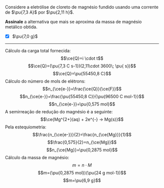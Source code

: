 Considere a eletrólise de cloreto de magnésio fundido usando uma corrente de $\pu{7,3 A}$ por $\pu{2,11 h}$.

**Assinale** a alternativa que mais se aproxima da massa de magnésio metálico obtida.

- [x] $\pu{7,0 g}$


---

Cálculo da carga total fornecida:
$$\ce{Q}=i \cdot t$$
$$\ce{Q}=(\pu{7,3 C s-1})(2,11\cdot 3600\; \pu{ s})$$
$$\ce{Q}=\pu{55450,8 C}$$
Cálculo do número de mols de elétrons:
$$n_{\ce{e-}}=\frac{\ce{Q}}{\ce{F}}$$
$$n_{\ce{e-}}=\frac{\pu{55450,8 C}}{\pu{96500 C mol-1}}$$
$$n_{\ce{e-}}=\pu{0,575 mol}$$
A semirreação de redução do magnésio é a seguinte:
$$\ce{Mg^{2+}(aq) + 2e^{-} -> Mg(s)}$$
Pela estequiometria:
$$\frac{n_{\ce{e-}}}{2}=\frac{n_{\ce{Mg}}}{1}$$
$$\frac{0,575}{2}=n_{\ce{Mg}}$$
$$n_{\ce{Mg}}=\pu{0,2875 mol}$$
Cálculo da massa de magnésio:
$$m=n \cdot M$$
$$m=(\pu{0,2875 mol})(\pu{24 g mol-1})$$
$$m=\pu{6,9 g}$$
